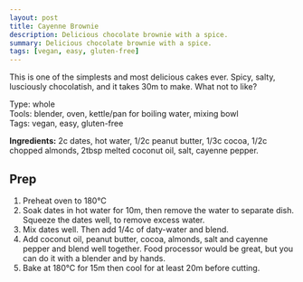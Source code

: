 ```yaml
---
layout: post
title: Cayenne Brownie
description: Delicious chocolate brownie with a spice.
summary: Delicious chocolate brownie with a spice.
tags: [vegan, easy, gluten-free]
---
```


This is one of the simplests and most delicious cakes ever. Spicy, salty, lusciously chocolatish, and it takes 30m to make. What not to like?

Type: whole<br>
Tools: blender, oven, kettle/pan for boiling water, mixing bowl<br>
Tags: vegan, easy, gluten-free<br>

**Ingredients:**
2c dates, hot water, 1/2c peanut butter, 1/3c cocoa, 1/2c chopped almonds, 2tbsp melted coconut oil, salt, cayenne pepper.

## Prep

1. Preheat oven to 180°C
2. Soak dates in hot water for 10m, then remove the water to separate dish. Squeeze the dates well, to remove excess water.
3. Mix dates well. Then add 1/4c of daty-water and blend.
4. Add coconut oil, peanut butter, cocoa, almonds, salt and cayenne pepper and blend well together. Food processor would be great, but you can do it with a blender and by hands.
5. Bake at 180°C for 15m then cool for at least 20m before cutting.